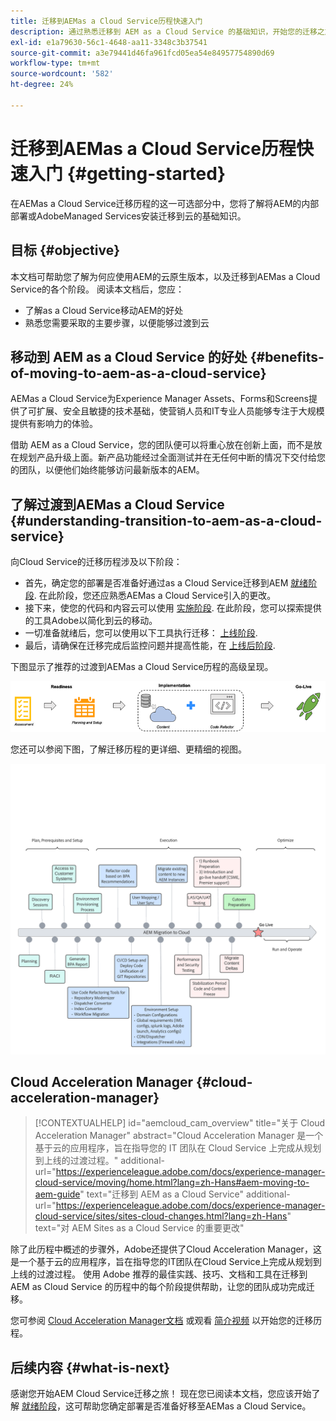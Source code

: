 ```yaml
---
title: 迁移到AEMas a Cloud Service历程快速入门
description: 通过熟悉迁移到 AEM as a Cloud Service 的基础知识，开始您的迁移之旅
exl-id: e1a79630-56c1-4648-aa11-3348c3b37541
source-git-commit: a3e79441d46fa961fcd05ea54e84957754890d69
workflow-type: tm+mt
source-wordcount: '582'
ht-degree: 24%

---
```


# 迁移到AEMas a Cloud Service历程快速入门 {#getting-started}

在AEMas a Cloud Service迁移历程的这一可选部分中，您将了解将AEM的内部部署或AdobeManaged Services安装迁移到云的基础知识。

## 目标 {#objective}

本文档可帮助您了解为何应使用AEM的云原生版本，以及迁移到AEMas a Cloud Service的各个阶段。 阅读本文档后，您应：

* 了解as a Cloud Service移动AEM的好处
* 熟悉您需要采取的主要步骤，以便能够过渡到云

## 移动到 AEM as a Cloud Service 的好处 {#benefits-of-moving-to-aem-as-a-cloud-service}

AEMas a Cloud Service为Experience Manager Assets、Forms和Screens提供了可扩展、安全且敏捷的技术基础，使营销人员和IT专业人员能够专注于大规模提供有影响力的体验。

借助 AEM as a Cloud Service，您的团队便可以将重心放在创新上面，而不是放在规划产品升级上面。新产品功能经过全面测试并在无任何中断的情况下交付给您的团队，以便他们始终能够访问最新版本的AEM。

## 了解过渡到AEMas a Cloud Service {#understanding-transition-to-aem-as-a-cloud-service}

向Cloud Service的迁移历程涉及以下阶段：

* 首先，确定您的部署是否准备好通过as a Cloud Service迁移到AEM [就绪阶段](/help/journey-migration/readiness.md). 在此阶段，您还应熟悉AEMas a Cloud Service引入的更改。
* 接下来，使您的代码和内容云可以使用 [实施阶段](/help/journey-migration/implementation.md). 在此阶段，您可以探索提供的工具Adobe以简化到云的移动。
* 一切准备就绪后，您可以使用以下工具执行迁移： [上线阶段](/help/journey-migration/go-live.md).
* 最后，请确保在迁移完成后监控问题并提高性能，在 [上线后阶段](/help/journey-migration/post-go-live.md).

下图显示了推荐的过渡到AEMas a Cloud Service历程的高级呈现。

![图像](/help/journey-migration/assets/move-aemcloud-process.png)

您还可以参阅下图，了解迁移历程的更详细、更精细的视图。

![图像](/help/journey-migration/assets/migration-process.png)

## Cloud Acceleration Manager {#cloud-acceleration-manager}

>[!CONTEXTUALHELP]
>id="aemcloud_cam_overview"
>title="关于 Cloud Acceleration Manager"
>abstract="Cloud Acceleration Manager 是一个基于云的应用程序，旨在指导您的 IT 团队在 Cloud Service 上完成从规划到上线的过渡过程。"
>additional-url="https://experienceleague.adobe.com/docs/experience-manager-cloud-service/moving/home.html?lang=zh-Hans#aem-moving-to-aem-guide" text="迁移到 AEM as a Cloud Service"
>additional-url="https://experienceleague.adobe.com/docs/experience-manager-cloud-service/sites/sites-cloud-changes.html?lang=zh-Hans" text="对 AEM Sites as a Cloud Service 的重要更改"

除了此历程中概述的步骤外，Adobe还提供了Cloud Acceleration Manager，这是一个基于云的应用程序，旨在指导您的IT团队在Cloud Service上完成从规划到上线的过渡过程。 使用 Adobe 推荐的最佳实践、技巧、文档和工具在迁移到 AEM as Cloud Service 的历程中的每个阶段提供帮助，让您的团队成功完成迁移。

您可参阅 [Cloud Acceleration Manager文档](/help/journey-migration/cloud-acceleration-manager/using-cam/getting-started-cam.md) 或观看 [简介视频](https://experienceleague.adobe.com/?launch=ExperienceManager-A-1-2021.1.migration&amp;recommended=ExperienceManager-A-1-2021.1.migration&amp;lang=en#dashboard/learning) 以开始您的迁移历程。

## 后续内容 {#what-is-next}

感谢您开始AEM Cloud Service迁移之旅！ 现在您已阅读本文档，您应该开始了解 [就绪阶段](/help/journey-migration/readiness.md)，这可帮助您确定部署是否准备好移至AEMas a Cloud Service。
